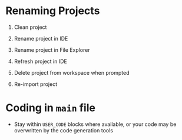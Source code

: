 # Renaming Projects

1. Clean project

2. Rename project in IDE

3. Rename project in File Explorer

4. Refresh project in IDE

5. Delete project from workspace when prompted

6. Re-import project



# Coding in `main` file

- Stay within `USER_CODE` blocks where available, or your code may be overwritten by the code generation tools